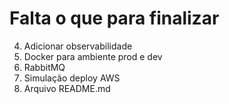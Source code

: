 # Falta o que para finalizar

<!-- 1. Retornar no selected clients os objetos de clientes tanto no post e no getAll -->
<!-- 2. swagger exemplo de retorno post e getAll -->
<!-- 3. testes para selected clients -->
4. Adicionar observabilidade
5. Docker para ambiente prod e dev
6. RabbitMQ
7. Simulação deploy AWS
8. Arquivo README.md